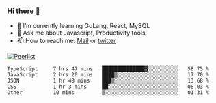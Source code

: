 ### Hi there 👋

- 🌱 I’m currently learning GoLang, React, MySQL
- 💬 Ask me about Javascript, Productivity tools 
- 📫 How to reach me: [Mail](mailto:kvaishak47@gmail.com) or [twitter](https://twitter.com/kvaish4k)

[![Peerlist](https://peerlist-readme-badge.herokuapp.com/api/kvaishak)](https://peerlist.io/kvaishak)

<!--START_SECTION:waka-->

```text
TypeScript     7 hrs 47 mins   ██████████████▓░░░░░░░░░░   58.75 %
JavaScript     2 hrs 20 mins   ████▒░░░░░░░░░░░░░░░░░░░░   17.70 %
JSON           1 hr 48 mins    ███▒░░░░░░░░░░░░░░░░░░░░░   13.68 %
CSS            1 hr 3 mins     ██░░░░░░░░░░░░░░░░░░░░░░░   08.03 %
Other          10 mins         ▒░░░░░░░░░░░░░░░░░░░░░░░░   01.31 %
```

<!--END_SECTION:waka-->
